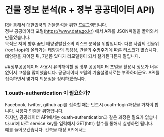 # 건물 정보 분석(R + 정부 공공데이터 API) 

R을 통해서 대한민국의 건물분석을 위한 프로그램입니다.<br>
정부 공공데이터 포털(https://www.data.go.kr) 에서 API를 JSON파일을 끌어와서 만들었습니다. <br>
목적은 저희 향후 꿈인 태양광발전소의 리스크 분석을 위함입니다. 다른 사람의 건물위(roof-top)에 올라가는 태양광의 특성상, 건물의 수명주기에 따른 리스크가 많습니다.
태양광을 지어진 뒤, 7년쯤 있다가 리모델링이 되서 철거된다든지 말입니다. 

##정부공공데이터 사용시 유의해야할 점 
정부 공공데이터 포털을 활용시 정보가 너무 없어서 고생을 많이했습니다. 공공데이터 포털의 기술설명서로는 부족하더군요. 
API를 접속하면서 몇가지 의문점을 정리하겠습니다. <br>
### 1.ouath-authentication 이 필요한가? <br>
Facebook, twitter, github api를 접속할 때는 반드시 ouath-login과정을 거쳐야 합니다. 사용자 인증을 위함입니다. <br>
하지만, 공공데이터 API에서는 ouath-authentication과 같은 과정은 필요가 없습니다.url에 바로 service key를 입력해서 GET(httr) 함수를 통해서 실행하면 됩니다. <br>
예를 들어보겠습니다. 건축물 대장 API에서는  


